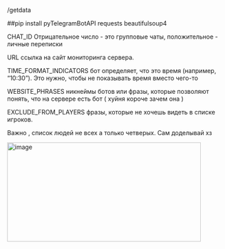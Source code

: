 /getdata

##pip install pyTelegramBotAPI requests beautifulsoup4

CHAT_ID Отрицательное число - это групповые чаты, положительное - личные переписки

URL ссылка на сайт мониторинга сервера.

TIME_FORMAT_INDICATORS бот определяет, что это время (например, “10:30”). Это нужно, чтобы не показывать время вместо чего-то

WEBSITE_PHRASES никнеймы ботов или фразы, которые позволяют понять, что на сервере есть бот ( хуйня короче зачем она )

EXCLUDE_FROM_PLAYERS фразы, которые не хочешь видеть в списке игроков.

Важно , список людей не всех а только четверых. Сам доделывай хз


<img width="450" height="230" alt="image" src="https://github.com/user-attachments/assets/c5da26f6-4d54-4e17-a3c3-2e76bb8664f2" />
